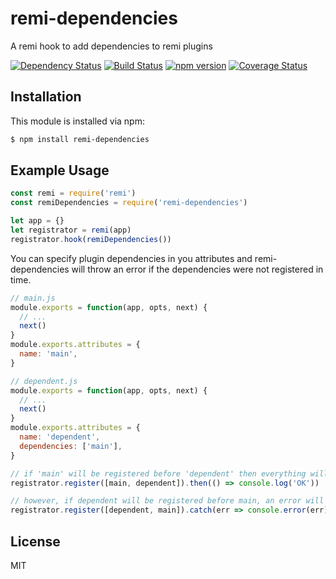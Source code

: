 # remi-dependencies

A remi hook to add dependencies to remi plugins

[![Dependency Status](https://david-dm.org/remijs/dependencies/status.svg?style=flat)](https://david-dm.org/remijs/dependencies)
[![Build Status](https://travis-ci.org/remijs/dependencies.svg?branch=master)](https://travis-ci.org/remijs/dependencies)
[![npm version](https://badge.fury.io/js/remi-dependencies.svg)](http://badge.fury.io/js/remi-dependencies)
[![Coverage Status](https://coveralls.io/repos/remijs/dependencies/badge.svg?branch=master&service=github)](https://coveralls.io/github/remijs/dependencies?branch=master)


## Installation

This module is installed via npm:

``` bash
$ npm install remi-dependencies
```


## Example Usage

``` js
const remi = require('remi')
const remiDependencies = require('remi-dependencies')

let app = {}
let registrator = remi(app)
registrator.hook(remiDependencies())
```

You can specify plugin dependencies in you attributes and remi-dependencies
will throw an error if the dependencies were not registered in time.

``` js
// main.js
module.exports = function(app, opts, next) {
  // ...
  next()
}
module.exports.attributes = {
  name: 'main',
}

// dependent.js
module.exports = function(app, opts, next) {
  // ...
  next()
}
module.exports.attributes = {
  name: 'dependent',
  dependencies: ['main'],
}

// if 'main' will be registered before 'dependent' then everything will be OK
registrator.register([main, dependent]).then(() => console.log('OK'))

// however, if dependent will be registered before main, an error will be thrown
registrator.register([dependent, main]).catch(err => console.error(err))
```


## License

MIT

